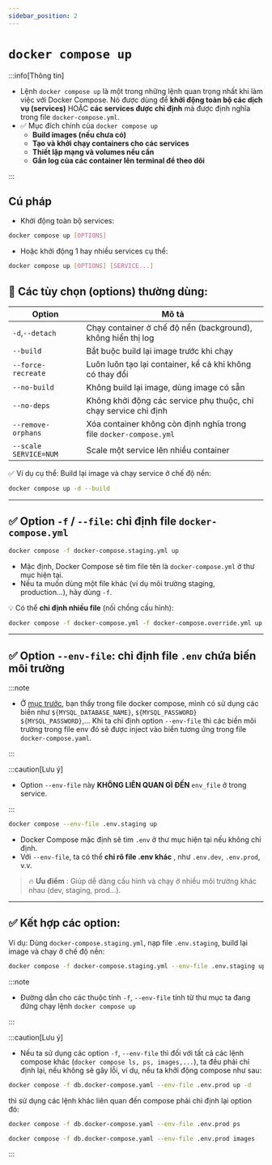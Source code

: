 ```yaml
---
sidebar_position: 2
---
```


# `docker compose up`

:::info[Thông tin]

- Lệnh `docker compose up` là một trong những lệnh quan trọng nhất khi làm việc với Docker Compose. Nó được dùng để **khởi động toàn bộ các dịch vụ (services)** HOẶC **các services được chỉ định** mà được định nghĩa trong file `docker-compose.yml`.
- ✅ Mục đích chính của `docker compose up`
  - **Build images (nếu chưa có)**
  - **Tạo và khởi chạy containers cho các services**
  - **Thiết lập mạng và volumes nếu cần**
  - **Gắn log của các container lên terminal để theo dõi**

:::

## Cú pháp

- Khởi động toàn bộ services:

```bash
docker compose up [OPTIONS]
```

- Hoặc khởi động 1 hay nhiều services cụ thể:

```bash
docker compose up [OPTIONS] [SERVICE...]
```

## 🧩 Các tùy chọn (options) thường dùng:

| Option                | Mô tả                                                              |
| --------------------- | ------------------------------------------------------------------ |
| `-d`,`--detach`       | Chạy container ở chế độ nền (background), không hiển thị log       |
| `--build`             | Bắt buộc build lại image trước khi chạy                            |
| `--force-recreate`    | Luôn luôn tạo lại container, kể cả khi không có thay đổi           |
| `--no-build`          | Không build lại image, dùng image có sẵn                           |
| `--no-deps`           | Không khởi động các service phụ thuộc, chỉ chạy service chỉ định   |
| `--remove-orphans`    | Xóa container không còn định nghĩa trong file `docker-compose.yml` |
| `--scale SERVICE=NUM` | Scale một service lên nhiều container                              |

✅ Ví dụ cụ thể: Build lại image và chạy service ở chế độ nền:

```bash
docker compose up -d --build
```

---

## ✅ Option `-f` / `--file`: chỉ định file `docker-compose.yml`

```bash
docker compose -f docker-compose.staging.yml up
```

- Mặc định, Docker Compose sẽ tìm file tên là `docker-compose.yml` ở thư mục hiện tại.
- Nếu ta muốn dùng một file khác (ví dụ môi trường staging, production…), hãy dùng `-f`.

💡 Có thể **chỉ định nhiều file** (nối chồng cấu hình):

```bash
docker compose -f docker-compose.yml -f docker-compose.override.yml up
```

---

## ✅ Option `--env-file`: chỉ định file `.env` chứa biến môi trường

:::note

- Ở [mục trước](../structure), bạn thấy trong file docker compose, mình có sử dụng các biến như `${MYSQL_DATABASE_NAME}`, `${MYSQL_PASSWORD}` `${MYSQL_PASSWORD}`,... Khi ta chỉ định option `--env-file` thì các biến môi trường trong file env đó sẽ được inject vào biến tương ứng trong file `docker-compose.yaml`.

:::

:::caution[Lưu ý]

- Option `--env-file` này **KHÔNG LIÊN QUAN GÌ ĐẾN** `env_file` ở trong service.

:::

```bash
docker compose --env-file .env.staging up
```

- Docker Compose mặc định sẽ tìm `.env` ở thư mục hiện tại nếu không chỉ định.
- Với `--env-file`, ta có thể **chỉ rõ file .env khác** , như `.env.dev`, `.env.prod`, v.v.

> 🔥 **Ưu điểm** : Giúp dễ dàng cấu hình và chạy ở nhiều môi trường khác nhau (dev, staging, prod...).

---

## ✅ Kết hợp các option:

Ví dụ: Dùng `docker-compose.staging.yml`, nạp file `.env.staging`, build lại image và chạy ở chế độ nền:

```bash
docker compose -f docker-compose.staging.yml --env-file .env.staging up --build -d
```

:::note

- Đường dẫn cho các thuộc tính `-f`, `--env-file` tính từ thư mục ta đang đứng chạy lệnh `docker compose up`

:::

:::caution[Lưu ý]

- Nếu ta sử dụng các option `-f`, `--env-file` thì đối với tất cả các lệnh compose khác (`docker compose ls, ps, images,...`), ta đều phải chỉ định lại, nếu không sẽ gây lỗi, ví dụ, nếu ta khởi động compose như sau:

```bash
docker compose -f db.docker-compose.yaml --env-file .env.prod up -d
```

thì sử dụng các lệnh khác liên quan đến compose phải chỉ định lại option đó:

```bash
docker compose -f db.docker-compose.yaml --env-file .env.prod ps
```

```bash
docker compose -f db.docker-compose.yaml --env-file .env.prod images
```

:::
